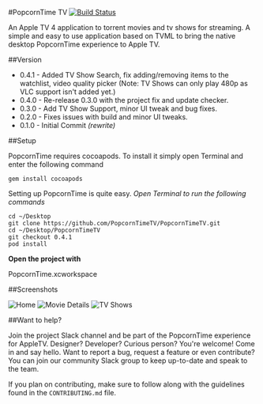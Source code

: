 #PopcornTime TV
[![Build Status](https://travis-ci.org/PopcornTimeTV/PopcornTimeTV.svg?branch=master)](https://travis-ci.org/PopcornTimeTV/PopcornTimeTV)

An Apple TV 4 application to torrent movies and tv shows for streaming.
A simple and easy to use application based on TVML to bring the native desktop
PopcornTime experience to Apple TV.

##Version
- 0.4.1 - Added TV Show Search, fix adding/removing items to the watchlist, video quality picker (Note: TV Shows can only play 480p as VLC support isn't added yet.)
- 0.4.0 - Re-release 0.3.0 with the project fix and update checker.
- 0.3.0 - Add TV Show Support, minor UI tweak and bug fixes.
- 0.2.0 - Fixes issues with build and minor UI tweaks.
- 0.1.0 - Initial Commit *(rewrite)*

##Setup

PopcornTime requires cocoapods. 
To install it simply open Terminal and enter the following command

`gem install cocoapods`

Setting up PopcornTime is quite easy.
*Open Terminal to run the following commands*

```
cd ~/Desktop
git clone https://github.com/PopcornTimeTV/PopcornTimeTV.git
cd ~/Desktop/PopcornTimeTV
git checkout 0.4.1
pod install
```

**Open the project with**

PopcornTime.xcworkspace

##Screenshots

![Home](http://i.imgur.com/mIWq0LP.jpg)
![Movie Details](http://i.imgur.com/0JghPit.jpg)
![TV Shows](https://i.imgur.com/0OholcQ.jpg)


##Want to help?

Join the project Slack channel and be part of the PopcornTime experience for AppleTV. Designer? Developer? Curious person? You're welcome! Come in and say hello. Want to report a bug, request a feature or even contribute? You can join our community Slack group to keep up-to-date and speak to the team.

If you plan on contributing, make sure to follow along with the guidelines found in the `CONTRIBUTING.md` file.

